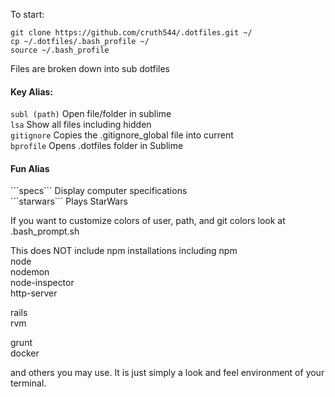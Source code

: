 To start:

```
git clone https://github.com/cruth544/.dotfiles.git ~/
cp ~/.dotfiles/.bash_profile ~/
source ~/.bash_profile
```

Files are broken down into sub dotfiles

<h4>Key Alias:</h4>

```subl (path)``` Open file/folder in sublime</br>
```lsa``` Show all files including hidden</br>
```gitignore``` Copies the .gitignore_global file into current </br>
```bprofile``` Opens .dotfiles folder in Sublime</br>

<h4>Fun Alias</h4>
```specs``` Display computer specifications</br>
```starwars``` Plays StarWars</br>

If you want to customize colors of user, path, and git colors look at .bash_prompt.sh


This does NOT include npm installations including
npm</br>
node</br>
nodemon</br>
node-inspector</br>
http-server</br>

rails</br>
rvm</br>

grunt</br>
docker</br>

and others you may use.
It is just simply a look and feel environment of your terminal.
